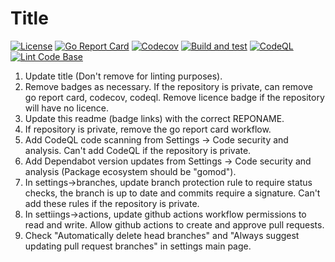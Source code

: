 # Title

[![License](https://img.shields.io/github/license/andrew-field/REPONAME)](./LICENSE)
[![Go Report Card](https://goreportcard.com/badge/github.com/andrew-field/REPONAME)](https://goreportcard.com/report/github.com/andrew-field/REPONAME)
[![Codecov](https://codecov.io/gh/andrew-field/REPONAME/branch/master/graph/badge.svg)](https://codecov.io/gh/andrew-field/REPONAME)
[![Build and test](https://github.com/andrew-field/REPONAME/actions/workflows/build-test.yml/badge.svg)](https://github.com/andrew-field/REPONAME/actions/workflows/build-test.yml)
[![CodeQL](https://github.com/andrew-field/REPONAME/actions/workflows/codeql.yml/badge.svg)](https://github.com/andrew-field/REPONAME/actions/workflows/codeql.yml)
[![Lint Code Base](https://github.com/andrew-field/REPONAME/actions/workflows/linter.yml/badge.svg)](https://github.com/andrew-field/REPONAME/actions/workflows/linter.yml)

1. Update title (Don't remove for linting purposes).
2. Remove badges as necessary. If the repository is private, can remove go report card, codecov, codeql. Remove licence badge if the repository will have no licence.
3. Update this readme (badge links) with the correct REPONAME.
4. If repository is private, remove the go report card workflow.
5. Add CodeQL code scanning from Settings -> Code security and analysis. Can't add CodeQL if the repository is private.
6. Add Dependabot version updates from Settings -> Code security and analysis (Package ecosystem should be "gomod").
7. In settings->branches, update branch protection rule to require status checks, the branch is up to date and commits require a signature. Can't add these rules if the repository is private.
8. In settiings->actions, update github actions workflow permissions to read and write. Allow github actions to create and approve pull requests.
9. Check "Automatically delete head branches" and "Always suggest updating pull request branches" in settings main page.

